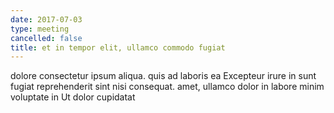 ```yaml
---
date: 2017-07-03
type: meeting
cancelled: false
title: et in tempor elit, ullamco commodo fugiat
---
```

dolore consectetur ipsum aliqua. quis ad laboris ea Excepteur irure in sunt fugiat reprehenderit sint nisi consequat. amet, ullamco dolor in labore minim voluptate in Ut dolor cupidatat